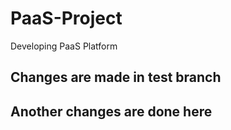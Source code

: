 # PaaS-Project
Developing PaaS Platform


## Changes are made in test branch
## Another changes are done here